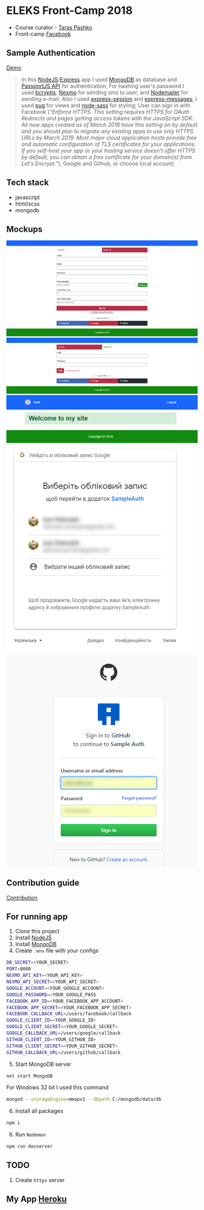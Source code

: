 # ELEKS Front-Camp 2018

* Course curator - [Taras Pashko](https://github.com/etrn)
* Front-camp [Facebook](https://www.facebook.com/groups/270300106928894)

## Sample Authentication

[Demo]()  
> In this [NodeJS](https://nodejs.org/uk/)/[Express](https://expressjs.com/) app I used [MongoDB](https://www.mongodb.com/) 
as database and [PassportJS API](http://www.passportjs.org/) for authentication;
> For hashing user's password I used [bcryptjs](https://www.npmjs.com/package/bcryptjs); 
[Nexmo](https://www.nexmo.com/) for sending sms to user, and [Nodemailer](https://nodemailer.com/about/) for sending e-mail;
> Also I used [express-session](https://www.npmjs.com/package/express-session) and [express-messages](https://www.npmjs.com/package/express-messages);
> I used [pug](https://pugjs.org/api/getting-started.html) for views and [node-sass](https://www.npmjs.com/package/node-sass) for styling;
> User can sign in with Facebook 
> (*"Enforce HTTPS. This setting requires HTTPS for OAuth Redirects and pages getting access tokens with the JavaScript SDK. All new apps created as of March 2018 have this setting on by default and you should plan to migrate any existing apps to use only HTTPS URLs by March 2019. Most major cloud application hosts provide free and automatic configuration of TLS certificates for your applications. If you self-host your app or your hosting service doesn't offer HTTPS by default, you can obtain a free certificate for your domain(s) from Let's Encrypt."*), 
> Google and Github, or choose local account;

## Tech stack

* javascript
* html/scss
* mongodb

## Mockups
![SignUP page](https://github.com/stelmakhivan/authentication/blob/master/mockups/01.jpg)
![LOG IN page](https://github.com/stelmakhivan/authentication/blob/master/mockups/02.jpg)
![User's page](https://github.com/stelmakhivan/authentication/blob/master/mockups/03.jpg)
![Google's oauth page](https://github.com/stelmakhivan/authentication/blob/master/mockups/04.jpg)
![Github's oauth page](https://github.com/stelmakhivan/authentication/blob/master/mockups/05.jpg)

## Contribution guide
[Contribution](https://github.com/stelmakhivan/CONTRIBUTING.md)

## For running app
1) Clone this project
2) Install [NodeJS](https://nodejs.org/uk/)
3) Install [MongoDB](https://www.mongodb.com/)
4) Create `.env` file with your configs
```sh
DB_SECRET=<YOUR_SECRET>
PORT=8080
NEXMO_API_KEY=<YOUR_API_KEY>
NEXMO_API_SECRET=<YOUR_API_SECRET>
GOOGLE_ACCOUNT=<YOUR_GOOGLE_ACCOUNT>
GOOGLE_PASSWORD=<YOUR_GOOGLE_PASS
FACEBOOK_APP_ID=<YOUR_FACEBOOK_APP_ACCOUNT>
FACEBOOK_APP_SECRET=<YOUR_FACEBOOK_APP_SECRET>
FACEBOOK_CALLBACK_URL=/users/facebook/callback
GOOGLE_CLIENT_ID=<YOUR_GOOGLE_ID>
GOOGLE_CLIENT_SECRET=<YOUR_GOOGLE_SECRET>
GOOGLE_CALLBACK_URL=/users/google/callback
GITHUB_CLIENT_ID=<YOUR_GITHUB_ID>
GITHUB_CLIENT_SECRET=<YOUR_GITHUB_SECRET>
GITHUB_CALLBACK_URL=/users/github/callback
```
5) Start MongoDB server
```sh
net start MongoDB
```
For Windows 32 bit I used this command
```sh
mongod --storageEngine=mmapv1 --dbpath C:/mongodb/data/db
```
6) Install all packages
```sh
npm i
```
6) Run `Nodemon`
```sh
npm run devserver
```

## TODO
1) Create `https` server 

## My App [Heroku](https://www.heroku.com/)
